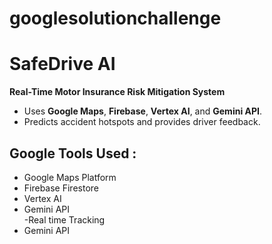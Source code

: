 # googlesolutionchallenge
# SafeDrive AI
**Real-Time Motor Insurance Risk Mitigation System**  
- Uses **Google Maps**, **Firebase**, **Vertex AI**, and **Gemini API**.  
- Predicts accident hotspots and provides driver feedback. 

## Google Tools Used : 
- Google Maps Platform  
- Firebase Firestore  
- Vertex AI  
- Gemini API  
-Real time Tracking
- Gemini API 

